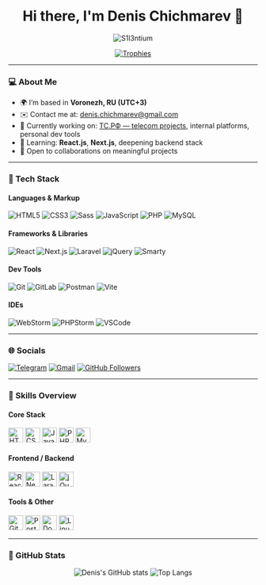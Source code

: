 <h1 align="center">Hi there, I'm Denis Chichmarev 👋</h1>

<p align="center">
  <img src="https://komarev.com/ghpvc/?username=S1l3ntium&label=Profile%20views&color=0e75b6&style=flat" alt="S1l3ntium" />
</p>

<p align="center">
  <a href="https://github.com/ryo-ma/github-profile-trophy">
    <img src="https://github-profile-trophy.vercel.app/?username=S1l3ntium&theme=darkhub&no-frame=true&column=7&margin-w=10&margin-h=10" alt="Trophies" />
  </a>
</p>

---

### 💻 About Me

- 🌍 I’m based in **Voronezh, RU (UTC+3)**
- ✉️ Contact me at: [denis.chichmarev@gmail.com](mailto:denis.chichmarev@gmail.com)
- 🚀 Currently working on: [ТС.РФ — telecom projects](http://тс.рф), internal platforms, personal dev tools
- 🧠 Learning: **React.js**, **Next.js**, deepening backend stack
- 🤝 Open to collaborations on meaningful projects

---

### 🔧 Tech Stack

#### Languages & Markup  
![HTML5](https://img.shields.io/badge/HTML5-E34F26?style=for-the-badge&logo=html5&logoColor=white)  ![CSS3](https://img.shields.io/badge/CSS3-1572B6?style=for-the-badge&logo=css3&logoColor=white)  ![Sass](https://img.shields.io/badge/Sass-CC6699?style=for-the-badge&logo=sass&logoColor=white)  ![JavaScript](https://img.shields.io/badge/JavaScript-F7DF1E?style=for-the-badge&logo=javascript&logoColor=black)  ![PHP](https://img.shields.io/badge/PHP-777BB4?style=for-the-badge&logo=php&logoColor=white)  ![MySQL](https://img.shields.io/badge/MySQL-4479A1?style=for-the-badge&logo=mysql&logoColor=white)

#### Frameworks & Libraries  
![React](https://img.shields.io/badge/React-20232A?style=for-the-badge&logo=react&logoColor=61DAFB)  ![Next.js](https://img.shields.io/badge/Next.js-000000?style=for-the-badge&logo=nextdotjs&logoColor=white)  ![Laravel](https://img.shields.io/badge/Laravel-FF2D20?style=for-the-badge&logo=laravel&logoColor=white)  ![jQuery](https://img.shields.io/badge/jQuery-0769AD?style=for-the-badge&logo=jquery&logoColor=white)  ![Smarty](https://img.shields.io/badge/Smarty-FF6600?style=for-the-badge&logo=smarty&logoColor=white)

#### Dev Tools  
![Git](https://img.shields.io/badge/Git-F05032?style=for-the-badge&logo=git&logoColor=white)  ![GitLab](https://img.shields.io/badge/GitLab-FC6D26?style=for-the-badge&logo=gitlab&logoColor=white)  ![Postman](https://img.shields.io/badge/Postman-FF6C37?style=for-the-badge&logo=postman&logoColor=white)  ![Vite](https://img.shields.io/badge/Vite-646CFF?style=for-the-badge&logo=vite&logoColor=white)

#### IDEs  
![WebStorm](https://img.shields.io/badge/WebStorm-000000?style=for-the-badge&logo=webstorm&logoColor=white)  ![PHPStorm](https://img.shields.io/badge/PHPStorm-000000?style=for-the-badge&logo=phpstorm&logoColor=white)  ![VSCode](https://img.shields.io/badge/VSCode-007ACC?style=for-the-badge&logo=visual-studio-code&logoColor=white)

---

### 🌐 Socials

[![Telegram](https://img.shields.io/badge/Telegram-2CA5E0?style=for-the-badge&logo=telegram&logoColor=white)](https://t.me/xtraS1l3ntium)  [![Gmail](https://img.shields.io/badge/Gmail-D14836?style=for-the-badge&logo=gmail&logoColor=white)](mailto:denis.chichmarev@gmail.com)  [![GitHub Followers](https://img.shields.io/github/followers/S1l3ntium?logo=github&style=for-the-badge&color=0891b2&labelColor=1c1917)](https://github.com/S1l3ntium)

---

### 🧠 Skills Overview

#### Core Stack

<p align="left">
  <img src="https://raw.githubusercontent.com/danielcranney/readme-generator/main/public/icons/skills/html5-colored.svg" width="30" height="30" alt="HTML5" />
  <img src="https://raw.githubusercontent.com/danielcranney/readme-generator/main/public/icons/skills/css3-colored.svg" width="30" height="30" alt="CSS3" />
  <img src="https://raw.githubusercontent.com/danielcranney/readme-generator/main/public/icons/skills/javascript-colored.svg" width="30" height="30" alt="JavaScript" />
  <img src="https://raw.githubusercontent.com/danielcranney/readme-generator/main/public/icons/skills/php-colored.svg" width="30" height="30" alt="PHP" />
  <img src="https://raw.githubusercontent.com/danielcranney/readme-generator/main/public/icons/skills/mysql-colored.svg" width="30" height="30" alt="MySQL" />
</p>

#### Frontend / Backend

<p align="left">
  <img src="https://raw.githubusercontent.com/danielcranney/readme-generator/main/public/icons/skills/react-colored.svg" width="30" height="30" alt="React" />
  <img src="https://raw.githubusercontent.com/danielcranney/readme-generator/main/public/icons/skills/nextjs-colored.svg" width="30" height="30" alt="NextJS" />
  <img src="https://raw.githubusercontent.com/danielcranney/readme-generator/main/public/icons/skills/laravel-colored.svg" width="30" height="30" alt="Laravel" />
  <img src="https://raw.githubusercontent.com/danielcranney/readme-generator/main/public/icons/skills/jquery-colored.svg" width="30" height="30" alt="jQuery" />
</p>

#### Tools & Other

<p align="left">
  <img src="https://raw.githubusercontent.com/danielcranney/readme-generator/main/public/icons/skills/git-colored.svg" width="30" height="30" alt="Git" />
  <img src="https://raw.githubusercontent.com/danielcranney/readme-generator/main/public/icons/skills/postman-colored.svg" width="30" height="30" alt="Postman" />
  <img src="https://raw.githubusercontent.com/danielcranney/readme-generator/main/public/icons/skills/docker-colored.svg" width="30" height="30" alt="Docker" />
  <img src="https://raw.githubusercontent.com/danielcranney/readme-generator/main/public/icons/skills/linux-colored.svg" width="30" height="30" alt="Linux" />
</p>

---

### 🏁 GitHub Stats

<p align="center">
  <img src="https://github-readme-stats.vercel.app/api?username=S1l3ntium&show_icons=true&theme=tokyonight" alt="Denis's GitHub stats" />
  <img src="https://github-readme-stats.vercel.app/api/top-langs/?username=S1l3ntium&layout=compact&theme=tokyonight" alt="Top Langs" />
</p>
